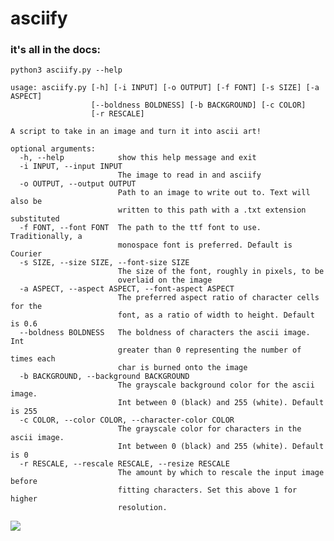 # asciify
### it's all in the docs:

    python3 asciify.py --help

    usage: asciify.py [-h] [-i INPUT] [-o OUTPUT] [-f FONT] [-s SIZE] [-a ASPECT]
                      [--boldness BOLDNESS] [-b BACKGROUND] [-c COLOR]
                      [-r RESCALE]

    A script to take in an image and turn it into ascii art!

    optional arguments:
      -h, --help            show this help message and exit
      -i INPUT, --input INPUT
                            The image to read in and asciify
      -o OUTPUT, --output OUTPUT
                            Path to an image to write out to. Text will also be
                            written to this path with a .txt extension substituted
      -f FONT, --font FONT  The path to the ttf font to use. Traditionally, a
                            monospace font is preferred. Default is Courier
      -s SIZE, --size SIZE, --font-size SIZE
                            The size of the font, roughly in pixels, to be
                            overlaid on the image
      -a ASPECT, --aspect ASPECT, --font-aspect ASPECT
                            The preferred aspect ratio of character cells for the
                            font, as a ratio of width to height. Default is 0.6
      --boldness BOLDNESS   The boldness of characters the ascii image. Int
                            greater than 0 representing the number of times each
                            char is burned onto the image
      -b BACKGROUND, --background BACKGROUND
                            The grayscale background color for the ascii image.
                            Int between 0 (black) and 255 (white). Default is 255
      -c COLOR, --color COLOR, --character-color COLOR
                            The grayscale color for characters in the ascii image.
                            Int between 0 (black) and 255 (white). Default is 0
      -r RESCALE, --rescale RESCALE, --resize RESCALE
                            The amount by which to rescale the input image before
                            fitting characters. Set this above 1 for higher
                            resolution.

![](/ascii_mandelbrot.png)
